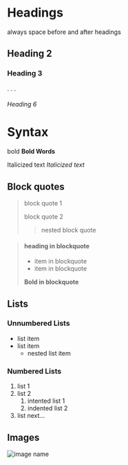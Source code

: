 # Headings

always space before and after headings

## Heading 2

### Heading 3

 .
 .
 .

###### Heading 6

# Syntax

bold **Bold Words**

Italicized text *Italicized text*

## Block quotes
> block quote 1
>
> block quote 2
>> nested block quote

>#### heading in blockquote
> - item in blockquote
> - item in blockquote
>
> **Bold in blockquote**

## Lists

### Unnumbered Lists

- list item
- list item
    - nested list item

### Numbered Lists

1.  list 1
2.  list 2
    1.  intented list 1
    2.  indented list 2
3.  list next...

## Images
![image name](imagelocalrefnospacesorfigureoutspaces)